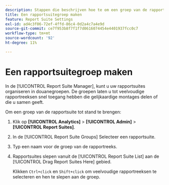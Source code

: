 ```yaml
---
description: Stappen die beschrijven hoe te om een groep van de rapportreeks tot stand te brengen.
title: Een rapportsuitegroep maken
feature: Report Suite Settings
exl-id: ad4c3f06-72ef-4ffd-86c4-0d2a4c7a4e9d
source-git-commit: ce7f953b8f7f1f7d0616074454e4401937fcc0c7
workflow-type: tm+mt
source-wordcount: '92'
ht-degree: 11%

---
```


# Een rapportsuitegroep maken

In de [!UICONTROL Report Suite Manager], kunt u uw rapportsuites organiseren in douanegroepen. De groepen laten u tot veelvoudige rapportreeksen snel toegang hebben die gelijkaardige montages delen of die u samen geeft.

Om een groep van de rapportsuite tot stand te brengen:

1. Klik op **[!UICONTROL Analytics]** > **[!UICONTROL Admin]** > **[!UICONTROL Report Suites]**.
1. In de [!UICONTROL Report Suite Groups] Selecteer een rapportsuite.
1. Typ een naam voor de groep van de rapportreeks.
1. Rapportsuites slepen vanuit de [!UICONTROL Report Suite List] aan de [!UICONTROL Drag Report Suites Here] gebied.

   Klikken `Ctrl+click` en `Shift+click` om veelvoudige rapportreeksen te selecteren en hen te slepen aan de groep.
